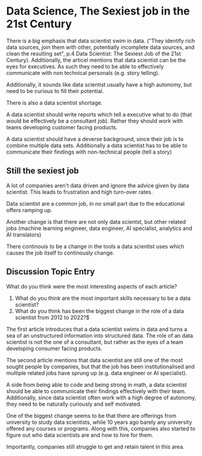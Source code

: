 # Data Science, The Sexiest job in the 21st Century

There is a big emphasis that data scientist swim in data. ("They identify rich data sources, join them with
other, potentially incomplete data sources, and clean the resulting set", p.4 Data Scientist: The Sexiest Job of the 21st Century). Additionally, the articel mentions that data scientist can be the eyes for executives. As such they need to be able to effectively communicate with non technical personals (e.g. story telling).

Additionally, it sounds like data scientist usually have a high autonomy, but need to be curious to fill their potential.

There is also a data scientist shortage.

A data scientist should write reports which tell a executive what to do (that would be effectively be a consultant job). Rather they should work with teams developing customer facing products.



A data scientist should have a deverse background, since their job is to combine multiple data sets. Additionally a data scientist has to be able to communicate their findings with non-technical people (tell a story)

## Still the sexiest job

A lot of companies aren't data driven and ignore the advice given by data scientist. This leads to frustration and high turn-over rates.

Data scientist are a common job, in no small part due to the educational offers ramping up.

Another change is that there are not only data scientst, but other related jobs (machine learning engineer, data engineer, AI specialist, analytics and AI translators)

There continouis to be a change in the tools a data scientist uses which causes the job itself to continously change.

## Discussion Topic Entry

What do you think were the most interesting aspects of each article?

1. What do you think are the most important skills necessary to be a data scientist?
2. What do you think has been the biggest change in the role of a data scientist from 2012 to 2022?$



The first article introduces that a data scientist swims in data and turns a sea of an unstructured information into structured data. The role of an data scientist is not the one of a consultant, but rather as the eyes of a team developing consumer facing products.

The second article mentions that data scientist are still one of the most sought people by companies, but that the job has been institutionalised and multiple related jobs have sprung up (e.g. data engineer or AI specialist).

A side from being able to code and being strong in math, a data scientist should be able to communicate their findings effectively with their team. Additionally, since data scientist often work with a high degree of autonomy, they need to be naturally curiously and self motivated. 

One of the biggest change seems to be that there are offerings from university to study data scientists, while 10 years ago barely any university offered any courses or programs. Along with this, companies also started to figure out who data scientists are and how to hire for them.

Importantly, companies still struggle to get and retain talent in this area.
